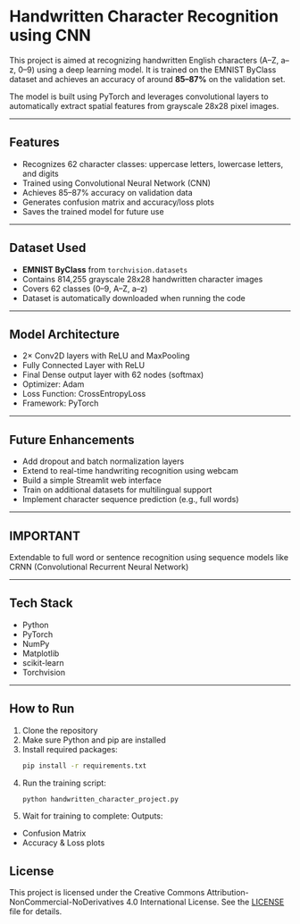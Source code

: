 # Handwritten Character Recognition using CNN

This project is aimed at recognizing handwritten English characters (A–Z, a–z, 0–9) using a deep learning model. It is trained on the EMNIST ByClass dataset and achieves an accuracy of around **85–87%** on the validation set.

The model is built using PyTorch and leverages convolutional layers to automatically extract spatial features from grayscale 28x28 pixel images.

---

## Features

- Recognizes 62 character classes: uppercase letters, lowercase letters, and digits  
- Trained using Convolutional Neural Network (CNN)  
- Achieves 85–87% accuracy on validation data  
- Generates confusion matrix and accuracy/loss plots  
- Saves the trained model for future use

---

## Dataset Used

- **EMNIST ByClass** from `torchvision.datasets`  
- Contains 814,255 grayscale 28x28 handwritten character images  
- Covers 62 classes (0–9, A–Z, a–z)  
- Dataset is automatically downloaded when running the code

---

## Model Architecture

- 2× Conv2D layers with ReLU and MaxPooling  
- Fully Connected Layer with ReLU  
- Final Dense output layer with 62 nodes (softmax)  
- Optimizer: Adam  
- Loss Function: CrossEntropyLoss  
- Framework: PyTorch

---

## Future Enhancements

- Add dropout and batch normalization layers  
- Extend to real-time handwriting recognition using webcam  
- Build a simple Streamlit web interface  
- Train on additional datasets for multilingual support  
- Implement character sequence prediction (e.g., full words)

---

## IMPORTANT
Extendable to full word or sentence recognition using sequence models like CRNN (Convolutional Recurrent Neural Network)

---

## Tech Stack

- Python  
- PyTorch  
- NumPy  
- Matplotlib  
- scikit-learn  
- Torchvision

---



## How to Run

1. Clone the repository  
2. Make sure Python and pip are installed  
3. Install required packages: 
   ```bash
   pip install -r requirements.txt
4. Run the training script:
   ```bash
   python handwritten_character_project.py
5. Wait for training to complete:
   Outputs:
- Confusion Matrix
- Accuracy & Loss plots


## License
This project is licensed under the Creative Commons Attribution-NonCommercial-NoDerivatives 4.0 International License.
See the [LICENSE](LICENSE) file for details.
